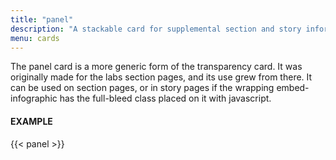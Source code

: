 ```yaml
---
title: "panel"
description: "A stackable card for supplemental section and story information."
menu: cards
---
```


The panel card is a more generic form of the transparency card. It was originally made for the labs section pages, and its use grew from there. It can be used on section pages, or in story pages if the wrapping embed-infographic has the full-bleed class placed on it with javascript.

#### EXAMPLE

{{< panel >}}
